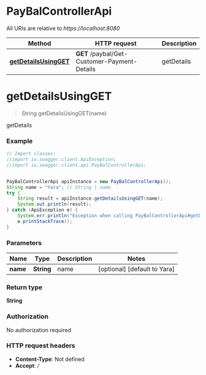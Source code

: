 # PayBalControllerApi

All URIs are relative to *https://localhost:8080*

Method | HTTP request | Description
------------- | ------------- | -------------
[**getDetailsUsingGET**](PayBalControllerApi.md#getDetailsUsingGET) | **GET** /paybal/Get-Customer-Payment-Details | getDetails


<a name="getDetailsUsingGET"></a>
# **getDetailsUsingGET**
> String getDetailsUsingGET(name)

getDetails

### Example
```java
// Import classes:
//import io.swagger.client.ApiException;
//import io.swagger.client.api.PayBalControllerApi;


PayBalControllerApi apiInstance = new PayBalControllerApi();
String name = "Yara"; // String | name
try {
    String result = apiInstance.getDetailsUsingGET(name);
    System.out.println(result);
} catch (ApiException e) {
    System.err.println("Exception when calling PayBalControllerApi#getDetailsUsingGET");
    e.printStackTrace();
}
```

### Parameters

Name | Type | Description  | Notes
------------- | ------------- | ------------- | -------------
 **name** | **String**| name | [optional] [default to Yara]

### Return type

**String**

### Authorization

No authorization required

### HTTP request headers

 - **Content-Type**: Not defined
 - **Accept**: */*

